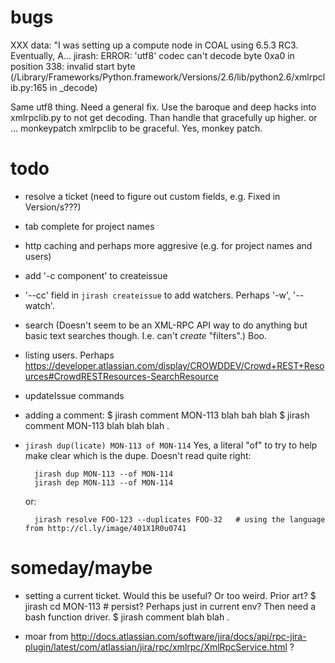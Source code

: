 # bugs

XXX data: "I was setting up a compute node in COAL using 6.5.3 RC3. Eventually, A...
jirash: ERROR: 'utf8' codec can't decode byte 0xa0 in position 338: invalid start byte (/Library/Frameworks/Python.framework/Versions/2.6/lib/python2.6/xmlrpclib.py:165 in _decode)

Same utf8 thing. Need a general fix. Use the baroque and deep hacks into
xmlrpclib.py to not get decoding. Than handle that gracefully up higher.
or ... monkeypatch xmlrpclib to be graceful. Yes, monkey patch.



# todo

- resolve a ticket (need to figure out custom fields, e.g. Fixed in Version/s???)
- tab complete for project names
- http caching and perhaps more aggresive (e.g. for project names and users)
- add '-c component' to createissue
- '--cc' field in `jirash createissue` to add watchers. Perhaps '-w', '--watch'.
- search (Doesn't seem to be an XML-RPC API way to do anything
  but basic text searches though. I.e. can't *create* "filters".)
  Boo.
- listing users. Perhaps https://developer.atlassian.com/display/CROWDDEV/Crowd+REST+Resources#CrowdRESTResources-SearchResource
- updateIssue commands
- adding a comment:
    $ jirash comment MON-113 blah bah blah
    $ jirash comment MON-113
    blah blah
    blah
    .
- `jirash dup(licate) MON-113 of MON-114`  Yes, a literal "of" to try to
  help make clear which is the dupe. Doesn't read quite right:

        jirash dup MON-113 --of MON-114
        jirash dep MON-113 --of MON-114

  or:

        jirash resolve FOO-123 --duplicates FOO-32   # using the language from http://cl.ly/image/401X1R0u0741

# someday/maybe

- setting a current ticket. Would this be useful? Or too weird. Prior art?
    $ jirash cd MON-113   # persist? Perhaps just in current env? Then need a bash function driver.
    $ jirash comment
    blah blah
    .

- moar from http://docs.atlassian.com/software/jira/docs/api/rpc-jira-plugin/latest/com/atlassian/jira/rpc/xmlrpc/XmlRpcService.html ?
